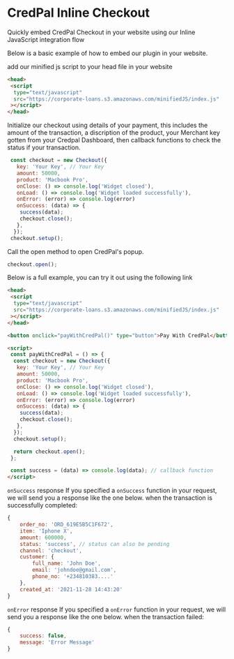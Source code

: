 # CredPal Inline Checkout

Quickly embed CredPal Checkout in your website using our Inline JavaScript integration flow



Below is a basic example of how to embed our plugin in your website.

add our minified js script to your head file in your website
```html
<head>
 <script
  type="text/javascript"
  src="https://corporate-loans.s3.amazonaws.com/minifiedJS/index.js"
 ></script>
</head>
```

Initialize our checkout using details of your payment, this includes the amount of the transaction, a discription of the product, your Merchant key gotten from your Credpal Dashboard, then callback functions to check the status if your transaction.

```javascript
 const checkout = new Checkout({
   key: 'Your Key', // Your Key
   amount: 50000,
   product: 'Macbook Pro',
   onClose: () => console.log('Widget closed'),
   onLoad: () => console.log('Widget loaded successfully'),
   onError: (error) => console.log(error)
   onSuccess: (data) => {
    success(data);
    checkout.close();
   },
  });
 checkout.setup();
  ```

Call the open method to open CredPal's popup.
```javascript
checkout.open();
```


Below is a full example, you can try it out using the following link


```html
<head>
 <script
  type="text/javascript"
  src="https://corporate-loans.s3.amazonaws.com/minifiedJS/index.js"
 ></script>
</head>

<button onclick="payWithCredPal()" type="button">Pay With CredPal</button>

<script>
 const payWithCredPal = () => {
  const checkout = new Checkout({
   key: 'Your Key', // Your Key
   amount: 50000,
   product: 'Macbook Pro',
   onClose: () => console.log('Widget closed'),
   onLoad: () => console.log('Widget loaded successfully'),
   onError: (error) => console.log(error)
   onSuccess: (data) => {
    success(data);
    checkout.close();
   },
  });
  checkout.setup();

  return checkout.open();
 };

 const success = (data) => console.log(data); // callback function
</script>
```

`onSuccess` response
If you specified a `onSuccess` function in your request, we will send you a response like the one below. when the transaction is successfully completed:

```javascript
{
    order_no: 'ORD_619E5B5C1F672',
    item: 'Iphone X',
    amount: 600000,
    status: 'success', // status can also be pending
    channel: 'checkout',
    customer: {
        full_name: 'John Doe',
        email: 'johndoe@gmail.com',
        phone_no: '+234810383....'
    },
    created_at: '2021-11-28 14:43:20'
}
```

`onError` response
If you specified a `onError` function in your request, we will send you a response like the one below. when the transaction failed:

```javascript
{
    success: false,
    message: 'Error Message'
}
```
